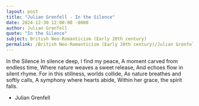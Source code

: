 ```yaml
---
layout: post
title: "Julian Grenfell - In the Silence"
date: 2024-12-30 12:00:00 -0000
author: Julian Grenfell
quote: "In the Silence"
subject: British Neo-Romanticism (Early 20th century)
permalink: /British Neo-Romanticism (Early 20th century)/Julian Grenfell/Julian Grenfell - In the Silence
---
```


In the Silence
In silence deep, I find my peace,
A moment carved from endless time,
Where nature weaves a sweet release,
And echoes flow in silent rhyme.
For in this stillness, worlds collide,
As nature breathes and softly calls,
A symphony where hearts abide,
Within her grace, the spirit falls.



- Julian Grenfell
